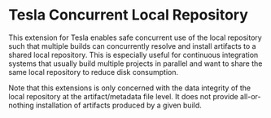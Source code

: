 Tesla Concurrent Local Repository
=================================

This extension for Tesla enables safe concurrent use of the local repository such that multiple builds can concurrently
resolve and install artifacts to a shared local repository. This is especially useful for continuous integration systems
that usually build multiple projects in parallel and want to share the same local repository to reduce disk consumption.

Note that this extensions is only concerned with the data integrity of the local repository at the artifact/metadata file
level. It does not provide all-or-nothing installation of artifacts produced by a given build.
